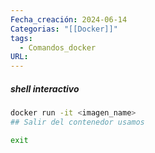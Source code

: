 ```yaml
---
Fecha_creación: 2024-06-14
Categorias: "[[Docker]]"
tags:
  - Comandos_docker
URL:
---
```

##### shell interactivo
```bash
docker run -it <imagen_name>
## Salir del contenedor usamos

exit
```

